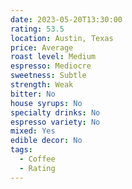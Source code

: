 ```yaml
---
date: 2023-05-20T13:30:00
rating: 53.5
location: Austin, Texas
price: Average
roast level: Medium
espresso: Mediocre
sweetness: Subtle
strength: Weak
bitter: No
house syrups: No
specialty drinks: No
espresso variety: No
mixed: Yes
edible decor: No
tags:
  - Coffee
  - Rating
---
```



